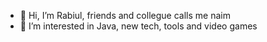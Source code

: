 - 👋 Hi, I’m Rabiul, friends and collegue calls me naim
- 👀 I’m interested in Java, new tech, tools and video games
